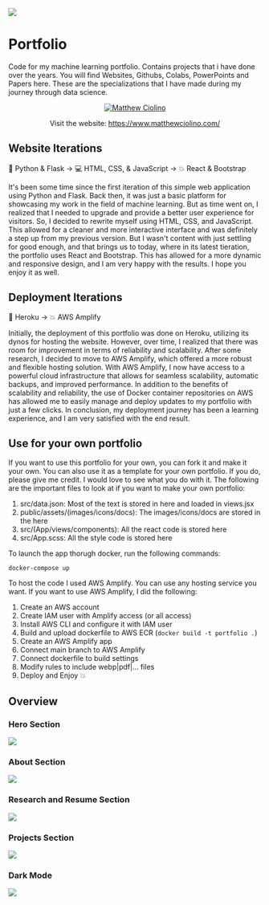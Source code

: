 ![](/public/assets/images/portfolio.webp)

# Portfolio

Code for my machine learning portfolio. Contains projects that i have done over the years. You will find Websites, Githubs, Colabs, PowerPoints and Papers here. These are the specializations that I have made during my journey through data science.

<center>

[![Matthew Ciolino](https://badgen.net/badge/Open-Matthew-Ciolino/Live/green?icon=terminal)](https://www.matthewciolino.com/)

Visit the website: https://www.matthewciolino.com/

</center>

## Website Iterations
🐍 Python & Flask → 💻 HTML, CSS, & JavaScript → 💥 React & Bootstrap 

 It's been some time since the first iteration of this simple web application using Python and Flask. Back then, it was just a basic platform for showcasing my work in the field of machine learning. But as time went on, I realized that I needed to upgrade and provide a better user experience for visitors. So, I decided to rewrite myself using HTML, CSS, and JavaScript. This allowed for a cleaner and more interactive interface and was definitely a step up from my previous version. But I wasn't content with just settling for good enough, and that brings us to today, where in its latest tieration, the portfolio uses React and Bootstrap. This has allowed for a more dynamic and responsive design, and I am very happy with the results. I hope you enjoy it as well.

## Deployment Iterations
🚀 Heroku → 💥 AWS Amplify 

Initially, the deployment of this portfolio was done on Heroku, utilizing its dynos for hosting the website. However, over time, I realized that there was room for improvement in terms of reliability and scalability. After some research, I decided to move to AWS Amplify, which offered a more robust and flexible hosting solution. With AWS Amplify, I now have access to a powerful cloud infrastructure that allows for seamless scalability, automatic backups, and improved performance. In addition to the benefits of scalability and reliability, the use of Docker container repositories on AWS has allowed me to easily manage and deploy updates to my portfolio with just a few clicks. In conclusion, my deployment journey has been a learning experience, and I am very satisfied with the end result.

## Use for your own portfolio

If you want to use this portfolio for your own, you can fork it and make it your own. You can also use it as a template for your own portfolio. If you do, please give me credit. I would love to see what you do with it. The following are the important files to look at if you want to make your own portfolio:

1. src/data.json: Most of the text is stored in here and loaded in views.jsx
2. public/assets/(images/icons/docs): The images/icons/docs are stored in the here
3. src/(App/views/components): All the react code is stored here
4. src/App.scss: All the style code is stored here

To launch the app thorugh docker, run the following commands:

```
docker-compose up
```
To host the code I used AWS Amplify. You can use any hosting service you want. If you want to use AWS Amplify, I did the following:

1. Create an AWS account
2. Create IAM user with Amplify access (or all access)
3. Install AWS CLI and configure it with IAM user
4. Build and upload dockerfile to AWS ECR (```docker build -t portfolio .```)
5. Create an AWS Amplify app
6. Connect main branch to AWS Amplify
7. Connect dockerfile to build settings
8. Modify rules to include webp|pdf|... files
9. Deploy and Enjoy 💥



## Overview

### Hero Section

![](/public/assets/images/readme-hero.webp)

### About Section

![](/public/assets/images/readme-about.webp)

### Research and Resume Section

![](/public/assets/images/readme-resume.webp)

### Projects Section

![](/public/assets/images/readme-projects.webp)

### Dark Mode

![](/public/assets/images/readme-hero-dark.webp)
